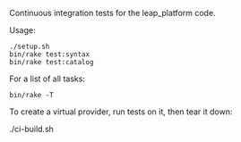 Continuous integration tests for the leap_platform code.

Usage:

    ./setup.sh
    bin/rake test:syntax
    bin/rake test:catalog

For a list of all tasks:

    bin/rake -T

To create a virtual provider, run tests on it, then tear it down:

   ./ci-build.sh
